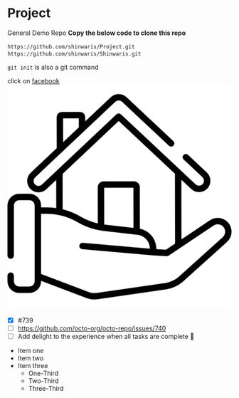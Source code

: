 # Project
General Demo Repo
**Copy the below code to clone this repo**
```
https://github.com/shinwaris/Project.git
https://github.com/shinwaris/Shinwaris.git
```
`git init` is also a git command

click on [facebook](https://www.facebook.com/shahsawood.delta.9)
![SVG](house.png#gh-light-mode-only)
- [x] \#739
- [ ] https://github.com/octo-org/octo-repo/issues/740
- [ ] Add delight to the experience when all tasks are complete :tada:
* Item one
* Item two
* Item three
  * One-Third
  * Two-Third
  * Three-Third
